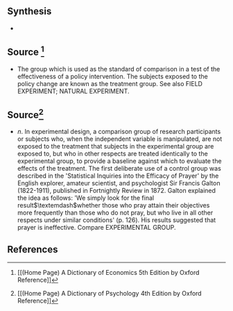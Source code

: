 ## Synthesis
- 
## Source [^1]
- The group which is used as the standard of comparison in a test of the effectiveness of a policy intervention. The subjects exposed to the policy change are known as the treatment group. See also FIELD EXPERIMENT; NATURAL EXPERIMENT.
## Source[^2]
- $n$. In experimental design, a comparison group of research participants or subjects who, when the independent variable is manipulated, are not exposed to the treatment that subjects in the experimental group are exposed to, but who in other respects are treated identically to the experimental group, to provide a baseline against which to evaluate the effects of the treatment. The first deliberate use of a control group was described in the 'Statistical Inquiries into the Efficacy of Prayer' by the English explorer, amateur scientist, and psychologist Sir Francis Galton (1822-1911), published in Fortnightly Review in 1872. Galton explained the idea as follows: 'We simply look for the final result$\textemdash$whether those who pray attain their objectives more frequently than those who do not pray, but who live in all other respects under similar conditions' (p. 126). His results suggested that prayer is ineffective. Compare EXPERIMENTAL GROUP.
## References

[^1]: [[(Home Page) A Dictionary of Economics 5th Edition by Oxford Reference]]
[^2]: [[(Home Page) A Dictionary of Psychology 4th Edition by Oxford Reference]]